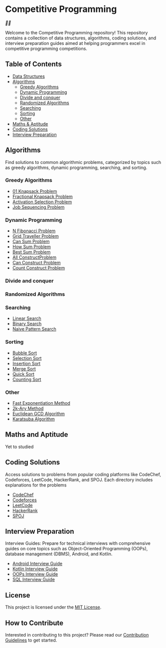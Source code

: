 # Competitive Programming
_🤔🤔_

Welcome to the Competitive Programming repository! This repository contains a collection of data structures, algorithms, coding solutions, and interview preparation guides aimed at helping programmers excel in competitive programming competitions.

## Table of Contents
- [Data Structures](./data-structures/README.md)
- [Algorithms](#algorithms)
    - [Greedy Algorithms](#greedy-algorithms)
    - [Dynamic Programming](#dynamic-programming)
    - [Divide and conquer](#divide-and-conquer)
    - [Randomized Algorithms](#randomized-algorithms)
    - [Searching](#searching)
    - [Sorting](#sorting)
    - [Other](#other)
- [Maths & Aptitude](#maths-and-aptitude)
- [Coding Solutions](#coding-solutions)
- [Interview Preparation](#interview-preparation)

## Algorithms
Find solutions to common algorithmic problems, categorized by topics such as greedy algorithms, dynamic programming, searching, and sorting.
### Greedy Algorithms
- [01 Knapsack Problem](./algorithms/greedy/01-knapsack-problem.cpp)
- [Fractional Knapsack Problem](./algorithms/greedy/fractional-knapsack-problem.cpp)
- [Activation Selection Problem](./algorithms/greedy/activation-selection-problem.cpp)
- [Job Sequencing Problem](./algorithms/greedy/job-sequencing-problem.cpp)

### Dynamic Programming
- [N Fibonacci Problem](./algorithms/dp/n-fibonacci-problem.cpp)
- [Grid Traveller Problem](./algorithms/dp/grid-traveller-problem.cpp)
- [Can Sum Problem](./algorithms/dp/can-sum-problem.cpp)
- [How Sum Problem](./algorithms/dp/how-sum-problem.cpp)
- [Best Sum Problem](./algorithms/dp/best-sum-problem.cpp)
- [All ConstructProblem](./algorithms/dp/all-construct-problem.cpp)
- [Can Construct Problem](./algorithms/dp/can-construct-problem.cpp)
- [Count Construct Problem](./algorithms/dp/count-construct-problem.cpp)

### Divide and conquer
### Randomized Algorithms

### Searching
- [Linear Search](./algorithms/searching/linear-search.cpp)
- [Binary Search](./algorithms/searching/binary-search.cpp)
- [Naive Pattern Search](./algorithms/searching/naive-pattern-searching-algorithm.cpp)

### Sorting
- [Bubble Sort](./algorithms/sorting/bubble-sort.cpp)
- [Selection Sort](./algorithms/sorting/selection-sort.cpp)
- [Insertion Sort](./algorithms/sorting/insertion-sort.cpp)
- [Merge Sort](./algorithms/sorting/merge-sort.cpp)
- [Quick Sort](./algorithms/sorting/quick-sort.cpp)
- [Counting Sort](./algorithms/sorting/counting-sort.cpp)

### Other
- [Fast Exponentiation Method](./algorithms/exponentiation-by-squaring/fast-exponentiation-method.cpp)
- [2k-Ary Method](./algorithms/exponentiation-by-squaring/2k-ary-method.cpp)
- [Euclidean GCD Algorithm](./algorithms/other/euclidean-gcd-algorithm.cpp)
- [Karatsuba Algorithm](./algorithms/other/karatsuba-algorithm.cpp)

## Maths and Aptitude
Yet to studied

## Coding Solutions
Access solutions to problems from popular coding platforms like CodeChef, Codeforces, LeetCode, HackerRank, and SPOJ. Each directory includes explanations for the problems

- [CodeChef](./codechef/)
- [Codeforces](./codeforces/)
- [LeetCode](./leetcode/)
- [HackerRank](./hackerrank/)
- [SPOJ](./spoj/)

## Interview Preparation
Interview Guides: Prepare for technical interviews with comprehensive guides on core topics such as Object-Oriented Programming (OOPs), database management (DBMS), Android, and Kotlin.

- [Android Interview Guide](./ANDROID.md)
- [Kotlin Interview Guide](./KOTLIN.md)
- [OOPs Interview Guide](./OOPS.md)
- [SQL Interview Guide](./SQL.md)

## License
This project is licensed under the [MIT License](LICENSE).

## How to Contribute
Interested in contributing to this project? Please read our [Contribution Guidelines](CONTRIBUTING.md) to get started.
